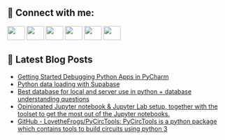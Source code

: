 ## 🔎 Connect with me:
[<img height="32" width="40" src="https://cdn.jsdelivr.net/npm/simple-icons@v5/icons/telegram.svg" />](https://t.me/bullbesh)
[<img height="32" width="40" src="https://cdn.jsdelivr.net/npm/simple-icons@v5/icons/vk.svg" />](https://vk.com/bullbesh)
[<img height="32" width="40" src="https://cdn.jsdelivr.net/npm/simple-icons@v5/icons/twitter.svg" />](https://twitter.com/bullbesh1)
[<img height="32" width="40" src="https://cdn.jsdelivr.net/npm/simple-icons@v5/icons/instagram.svg" />](https://www.instagram.com/bullbesh)
[<img height="32" width="40" src="https://cdn.jsdelivr.net/npm/simple-icons@v5/icons/reddit.svg" />](https://www.reddit.com/user/bullbesh)
[<img height="32" width="40" src="https://cdn.jsdelivr.net/npm/simple-icons@v5/icons/youtube.svg" />](https://www.youtube.com/channel/UCtfjRs6uzgq5mfm8S06WTcg)

## 📕 Latest Blog Posts
<!-- BLOG-POST-LIST:START -->
- [Getting Started Debugging Python Apps in PyCharm](https://www.reddit.com/r/Python/comments/vls66g/getting_started_debugging_python_apps_in_pycharm/)
- [Python data loading with Supabase](https://www.reddit.com/r/Python/comments/vlrdxy/python_data_loading_with_supabase/)
- [Best database for local and server use in python + database understanding questions](https://www.reddit.com/r/Python/comments/vlqjzu/best_database_for_local_and_server_use_in_python/)
- [Opinionated Jupyter notebook &amp; Jupyter Lab setup, together with the toolset to get the most out of the Jupyter notebooks.](https://www.reddit.com/r/Python/comments/vlq2ie/opinionated_jupyter_notebook_jupyter_lab_setup/)
- [GitHub - LovetheFrogs/PyCircTools: PyCircTools is a python package which contains tools to build circuits using python 3](https://www.reddit.com/r/Python/comments/vlpnfn/github_lovethefrogspycirctools_pycirctools_is_a/)
<!-- BLOG-POST-LIST:END -->
